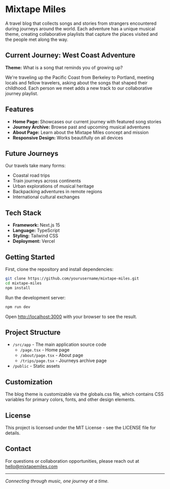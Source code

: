 # Mixtape Miles

A travel blog that collects songs and stories from strangers encountered during journeys around the world. Each adventure has a unique musical theme, creating collaborative playlists that capture the places visited and the people met along the way.

## Current Journey: West Coast Adventure

**Theme:** What is a song that reminds you of growing up?

We're traveling up the Pacific Coast from Berkeley to Portland, meeting locals and fellow travelers, asking about the songs that shaped their childhood. Each person we meet adds a new track to our collaborative journey playlist.

## Features

- **Home Page:** Showcases our current journey with featured song stories
- **Journey Archive:** Browse past and upcoming musical adventures
- **About Page:** Learn about the Mixtape Miles concept and mission
- **Responsive Design:** Works beautifully on all devices

## Future Journeys

Our travels take many forms:
- Coastal road trips
- Train journeys across continents
- Urban explorations of musical heritage
- Backpacking adventures in remote regions
- International cultural exchanges

## Tech Stack

- **Framework:** Next.js 15
- **Language:** TypeScript
- **Styling:** Tailwind CSS
- **Deployment:** Vercel

## Getting Started

First, clone the repository and install dependencies:

```bash
git clone https://github.com/yourusername/mixtape-miles.git
cd mixtape-miles
npm install
```

Run the development server:

```bash
npm run dev
```

Open [http://localhost:3000](http://localhost:3000) with your browser to see the result.

## Project Structure

- `/src/app` - The main application source code
  - `/page.tsx` - Home page
  - `/about/page.tsx` - About page
  - `/trips/page.tsx` - Journeys archive page
- `/public` - Static assets

## Customization

The blog theme is customizable via the globals.css file, which contains CSS variables for primary colors, fonts, and other design elements.

## License

This project is licensed under the MIT License - see the LICENSE file for details.

## Contact

For questions or collaboration opportunities, please reach out at hello@mixtapemiles.com

---

*Connecting through music, one journey at a time.*
